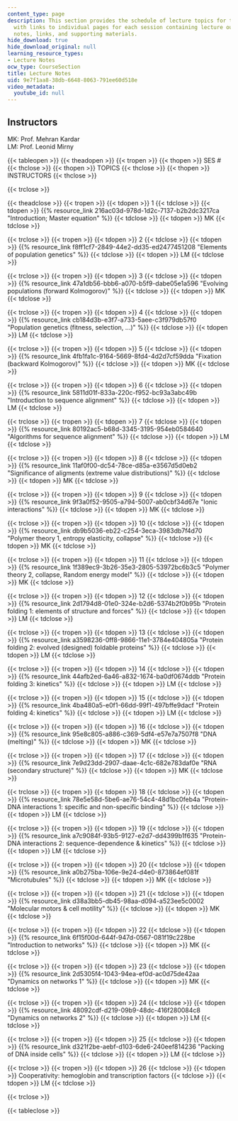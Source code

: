 ```yaml
---
content_type: page
description: This section provides the schedule of lecture topics for the course along
  with links to individual pages for each session containing lecture outlines, lecture
  notes, links, and supporting materials.
hide_download: true
hide_download_original: null
learning_resource_types:
- Lecture Notes
ocw_type: CourseSection
title: Lecture Notes
uid: 9e7f1aa8-38db-6648-8063-791ee60d518e
video_metadata:
  youtube_id: null
---
```


Instructors
-----------

MK: Prof. Mehran Kardar  
LM: Prof. Leonid Mirny

{{< tableopen >}}
{{< theadopen >}}
{{< tropen >}}
{{< thopen >}}
SES #
{{< thclose >}}
{{< thopen >}}
TOPICS
{{< thclose >}}
{{< thopen >}}
INSTRUCTORS
{{< thclose >}}

{{< trclose >}}

{{< theadclose >}}
{{< tropen >}}
{{< tdopen >}}
1
{{< tdclose >}}
{{< tdopen >}}
{{% resource_link 216ac03d-978d-1d2c-7137-b2b2dc3217ca "Introduction; Master equation" %}}
{{< tdclose >}}
{{< tdopen >}}
MK
{{< tdclose >}}

{{< trclose >}}
{{< tropen >}}
{{< tdopen >}}
2
{{< tdclose >}}
{{< tdopen >}}
{{% resource_link f8ff1cf7-2849-44e2-dd35-ed2477451208 "Elements of population genetics" %}}
{{< tdclose >}}
{{< tdopen >}}
LM
{{< tdclose >}}

{{< trclose >}}
{{< tropen >}}
{{< tdopen >}}
3
{{< tdclose >}}
{{< tdopen >}}
{{% resource_link 47a1db56-bbb6-a070-b5f9-dabe05e1a596 "Evolving populations (forward Kolmogorov)" %}}
{{< tdclose >}}
{{< tdopen >}}
MK
{{< tdclose >}}

{{< trclose >}}
{{< tropen >}}
{{< tdopen >}}
4
{{< tdclose >}}
{{< tdopen >}}
{{% resource_link cb184d3b-e3f7-a733-5aee-c3f979db57f0 "Population genetics (fitness, selection, ...)" %}}
{{< tdclose >}}
{{< tdopen >}}
LM
{{< tdclose >}}

{{< trclose >}}
{{< tropen >}}
{{< tdopen >}}
5
{{< tdclose >}}
{{< tdopen >}}
{{% resource_link 4fb1fa1c-9164-5669-8fd4-4d2d7cf59dda "Fixation (backward Kolmogorov)" %}}
{{< tdclose >}}
{{< tdopen >}}
MK
{{< tdclose >}}

{{< trclose >}}
{{< tropen >}}
{{< tdopen >}}
6
{{< tdclose >}}
{{< tdopen >}}
{{% resource_link 5811d01f-833a-220c-f952-bc93a3abc49b "Introduction to sequence alignment" %}}
{{< tdclose >}}
{{< tdopen >}}
LM
{{< tdclose >}}

{{< trclose >}}
{{< tropen >}}
{{< tdopen >}}
7
{{< tdclose >}}
{{< tdopen >}}
{{% resource_link 80192ac5-b68d-3345-3195-954eb0584640 "Algorithms for sequence alignment" %}}
{{< tdclose >}}
{{< tdopen >}}
LM
{{< tdclose >}}

{{< trclose >}}
{{< tropen >}}
{{< tdopen >}}
8
{{< tdclose >}}
{{< tdopen >}}
{{% resource_link 11af0f00-dc54-78ce-d85a-e3567d5d0eb2 "Significance of aligments (extreme value distributions)" %}}
{{< tdclose >}}
{{< tdopen >}}
MK
{{< tdclose >}}

{{< trclose >}}
{{< tropen >}}
{{< tdopen >}}
9
{{< tdclose >}}
{{< tdopen >}}
{{% resource_link 9f3a0f52-9505-a794-5007-ab0cbf34d67e "Ionic interactions" %}}
{{< tdclose >}}
{{< tdopen >}}
MK
{{< tdclose >}}

{{< trclose >}}
{{< tropen >}}
{{< tdopen >}}
10
{{< tdclose >}}
{{< tdopen >}}
{{% resource_link db9b5036-eb22-c254-3eca-3983db7f4d70 "Polymer theory 1, entropy elasticity, collapse" %}}
{{< tdclose >}}
{{< tdopen >}}
MK
{{< tdclose >}}

{{< trclose >}}
{{< tropen >}}
{{< tdopen >}}
11
{{< tdclose >}}
{{< tdopen >}}
{{% resource_link 1f389ec9-3b26-35e3-2805-53972bc6b3c5 "Polymer theory 2, collapse, Random energy model" %}}
{{< tdclose >}}
{{< tdopen >}}
MK
{{< tdclose >}}

{{< trclose >}}
{{< tropen >}}
{{< tdopen >}}
12
{{< tdclose >}}
{{< tdopen >}}
{{% resource_link 2d1794d8-01e0-324e-b2d6-5374b2f0b95b "Protein folding 1: elements of structure and forces" %}}
{{< tdclose >}}
{{< tdopen >}}
LM
{{< tdclose >}}

{{< trclose >}}
{{< tropen >}}
{{< tdopen >}}
13
{{< tdclose >}}
{{< tdopen >}}
{{% resource_link a3598236-0ff8-9866-11e1-3784e404805a "Protein folding 2: evolved (designed) foldable proteins" %}}
{{< tdclose >}}
{{< tdopen >}}
LM
{{< tdclose >}}

{{< trclose >}}
{{< tropen >}}
{{< tdopen >}}
14
{{< tdclose >}}
{{< tdopen >}}
{{% resource_link 44afb2ed-6a46-a832-1674-ba0df0674ddb "Protein folding 3: kinetics" %}}
{{< tdclose >}}
{{< tdopen >}}
LM
{{< tdclose >}}

{{< trclose >}}
{{< tropen >}}
{{< tdopen >}}
15
{{< tdclose >}}
{{< tdopen >}}
{{% resource_link 4ba480a5-e0f1-66dd-99f1-497bffe9dacf "Protein folding 4: kinetics" %}}
{{< tdclose >}}
{{< tdopen >}}
LM
{{< tdclose >}}

{{< trclose >}}
{{< tropen >}}
{{< tdopen >}}
16
{{< tdclose >}}
{{< tdopen >}}
{{% resource_link 95e8c805-a886-c369-5df4-e57e7a7507f8 "DNA (melting)" %}}
{{< tdclose >}}
{{< tdopen >}}
MK
{{< tdclose >}}

{{< trclose >}}
{{< tropen >}}
{{< tdopen >}}
17
{{< tdclose >}}
{{< tdopen >}}
{{% resource_link 7e9d23dd-2907-daae-4c1c-682e783daf0e "RNA (secondary structure)" %}}
{{< tdclose >}}
{{< tdopen >}}
MK
{{< tdclose >}}

{{< trclose >}}
{{< tropen >}}
{{< tdopen >}}
18
{{< tdclose >}}
{{< tdopen >}}
{{% resource_link 78e5e58d-5be6-ae76-54c4-48d1bc0feb4a "Protein-DNA interactions 1: specific and non-specific binding" %}}
{{< tdclose >}}
{{< tdopen >}}
LM
{{< tdclose >}}

{{< trclose >}}
{{< tropen >}}
{{< tdopen >}}
19
{{< tdclose >}}
{{< tdopen >}}
{{% resource_link a7c9084f-93b5-9127-e2d7-dd4399b1f635 "Protein-DNA interactions 2: sequence-dependence & kinetics" %}}
{{< tdclose >}}
{{< tdopen >}}
LM
{{< tdclose >}}

{{< trclose >}}
{{< tropen >}}
{{< tdopen >}}
20
{{< tdclose >}}
{{< tdopen >}}
{{% resource_link a0b275ba-106e-9e24-d4e0-873864ef081f "Microtubules" %}}
{{< tdclose >}}
{{< tdopen >}}
MK
{{< tdclose >}}

{{< trclose >}}
{{< tropen >}}
{{< tdopen >}}
21
{{< tdclose >}}
{{< tdopen >}}
{{% resource_link d38a3bb5-db45-98aa-d094-a523ee5c0002 "Molecular motors & cell motility" %}}
{{< tdclose >}}
{{< tdopen >}}
MK
{{< tdclose >}}

{{< trclose >}}
{{< tropen >}}
{{< tdopen >}}
22
{{< tdclose >}}
{{< tdopen >}}
{{% resource_link 6f15f00d-644f-947d-0567-081f19c228be "Introduction to networks" %}}
{{< tdclose >}}
{{< tdopen >}}
MK
{{< tdclose >}}

{{< trclose >}}
{{< tropen >}}
{{< tdopen >}}
23
{{< tdclose >}}
{{< tdopen >}}
{{% resource_link 2d5305f4-1043-94ea-ef0d-ac0d75de42aa "Dynamics on networks 1" %}}
{{< tdclose >}}
{{< tdopen >}}
MK
{{< tdclose >}}

{{< trclose >}}
{{< tropen >}}
{{< tdopen >}}
24
{{< tdclose >}}
{{< tdopen >}}
{{% resource_link 48092cdf-d219-09b9-48dc-416f280084c8 "Dynamics on networks 2" %}}
{{< tdclose >}}
{{< tdopen >}}
LM
{{< tdclose >}}

{{< trclose >}}
{{< tropen >}}
{{< tdopen >}}
25
{{< tdclose >}}
{{< tdopen >}}
{{% resource_link d321f2be-aebf-d103-6de6-240eef814236 "Packing of DNA inside cells" %}}
{{< tdclose >}}
{{< tdopen >}}
LM
{{< tdclose >}}

{{< trclose >}}
{{< tropen >}}
{{< tdopen >}}
26
{{< tdclose >}}
{{< tdopen >}}
Cooperativity: hemoglobin and transcription factors
{{< tdclose >}}
{{< tdopen >}}
LM
{{< tdclose >}}

{{< trclose >}}

{{< tableclose >}}